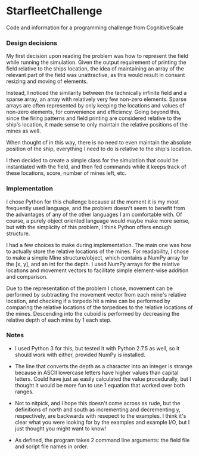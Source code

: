 # StarfleetChallenge
Code and information for a programming challenge from CognitiveScale

### Design decisions
My first decision upon reading the problem was how to represent the field while running the simulation.
Given the output requirement of printing the field relative to the ships location, the idea of maintaining an array of the relevant part of the field was unattractive, as this would result in consant resizing and moving of elements.

Instead, I noticed the similarity between the technically infinite field and a sparse array, an array with relatively very few non-zero elements.
Sparse arrays are often represented by only keeping the locations and values of non-zero elements, for convenience and efficiency.
Going beyond this, since the firing patterns and field printing are considered relative to the ship's location, it made sense to only maintain the relative positions of the mines as well.

When thought of in this way, there is no need to even maintain the absolute position of the ship, everything I need to do is relative to the ship's location.

I then decided to create a simple class for the simulation that could be instantiated with the field, and then fed commands while it keeps track of these locations, score, number of mines left, etc.


### Implementation
I chose Python for this challenge because at the moment it is my most frequently used language, and the problem doesn't seem to benefit from the advantages of any of the other languages I am comfortable with.
Of course, a purely object oriented language would maybe make more sense, but with the simplicity of this problem, I think Python offers enough structure.

I had a few choices to make during implementation.
The main one was how to actually store the relative locations of the mines.
For readability, I chose to make a simple Mine structure/object, which contains a NumPy array for the [x, y], and an int for the depth.
I used NumPy arrays for the relative locations and movement vectors to facilitate simple element-wise addition and comparison.

Due to the representation of the problem I chose, movement can be performed by subtracting the movement vector from each mine's relative location, and checking if a torpedo hit a mine can be performed by comparing the relative locations of the torpedoes to the relative locations of the mines.
Descending into the cuboid is performed by decreasing the relative depth of each mine by 1 each step.

### Notes
- I used Python 3 for this, but tested it with Python 2.7.5 as well, so it should work with either, provided NumPy is installed.

- The line that converts the depth as a character into an integer is strange because in ASCII lowercase letters have higher values than capital letters. Could have just as easily calculated the value procedurally, but I thought it would be more fun to use 1 equation that worked over both ranges.

- Not to nitpick, and I hope this doesn't come across as rude, but the definitions of north and south as incrementing and decrementing y, respectively, are backwards with resepect to the examples. I think it's clear what you were looking for by the examples and example I/O, but I just thought you might want to know!

- As defined, the program takes 2 command line arguments: the field file and script file names in order.
